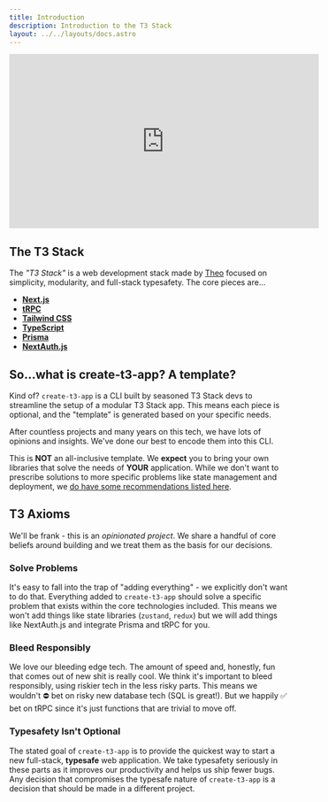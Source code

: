 ```yaml
---
title: Introduction
description: Introduction to the T3 Stack
layout: ../../layouts/docs.astro
---
```


<div class="embed">
<iframe width="560" height="315" src="https://www.youtube.com/embed/PbjHxIuHduU" title="The best stack for your next project" frameborder="0" allow="accelerometer; autoplay; clipboard-write; encrypted-media; gyroscope; picture-in-picture" allowfullscreen></iframe>
</div>

## The T3 Stack

The _"T3 Stack"_ is a web development stack made by [Theo](https://twitter.com/t3dotgg) focused on simplicity, modularity, and full-stack typesafety. The core pieces are...

- [**Next.js**](https://nextjs.org/)
- [**tRPC**](https://trpc.io/)
- [**Tailwind CSS**](https://tailwindcss.com/)
- [**TypeScript**](https://typescriptlang.org/)
- [**Prisma**](https://prisma.io/)
- [**NextAuth.js**](https://next-auth.js.org/)

## So...what is create-t3-app? A template?

Kind of? `create-t3-app` is a CLI built by seasoned T3 Stack devs to streamline the setup of a modular T3 Stack app. This means each piece is optional, and the "template" is generated based on your specific needs.

After countless projects and many years on this tech, we have lots of opinions and insights. We've done our best to encode them into this CLI.

This is **NOT** an all-inclusive template. We **expect** you to bring your own libraries that solve the needs of **YOUR** application. While we don't want to prescribe solutions to more specific problems like state management and deployment, we [do have some recommendations listed here](/en/other-recs).

## T3 Axioms

We'll be frank - this is an _opinionated project_. We share a handful of core beliefs around building and we treat them as the basis for our decisions.

### Solve Problems

It's easy to fall into the trap of "adding everything" - we explicitly don't want to do that. Everything added to `create-t3-app` should solve a specific problem that exists within the core technologies included. This means we won't add things like state libraries (`zustand`, `redux`) but we will add things like NextAuth.js and integrate Prisma and tRPC for you.

### Bleed Responsibly

We love our bleeding edge tech. The amount of speed and, honestly, fun that comes out of new shit is really cool. We think it's important to bleed responsibly, using riskier tech in the less risky parts. This means we wouldn't ⛔️ bet on risky new database tech (SQL is great!). But we happily ✅ bet on tRPC since it's just functions that are trivial to move off.

### Typesafety Isn't Optional

The stated goal of `create-t3-app` is to provide the quickest way to start a new full-stack, **typesafe** web application. We take typesafety seriously in these parts as it improves our productivity and helps us ship fewer bugs. Any decision that compromises the typesafe nature of `create-t3-app` is a decision that should be made in a different project.
